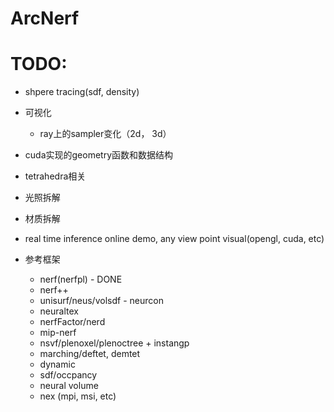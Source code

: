 # ArcNerf


# TODO:
- shpere tracing(sdf, density)
- 可视化
  - ray上的sampler变化（2d， 3d）
- cuda实现的geometry函数和数据结构
- tetrahedra相关

- 光照拆解
- 材质拆解

- real time inference online demo, any view point visual(opengl, cuda, etc)

- 参考框架
  - nerf(nerfpl) - DONE
  - nerf++
  - unisurf/neus/volsdf - neurcon
  - neuraltex
  - nerfFactor/nerd
  - mip-nerf
  - nsvf/plenoxel/plenoctree + instangp
  - marching/deftet, demtet
  - dynamic
  - sdf/occpancy
  - neural volume
  - nex (mpi, msi, etc)
